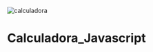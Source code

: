 ![calculadora](https://user-images.githubusercontent.com/66532956/147772128-9b046891-795f-48d2-a03a-504fa34d6658.png)
# Calculadora_Javascript
